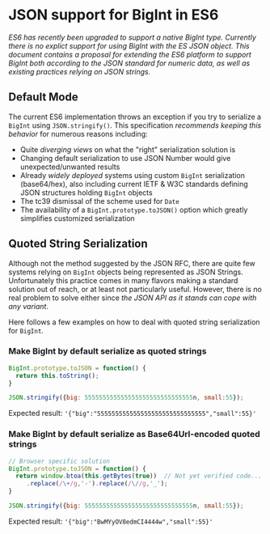 # JSON support for BigInt in ES6
_ES6 has recently been upgraded to support a native BigInt type. Currently there is
no explict support for using BigInt with the ES JSON object.
This document contains a proposal for extending the ES6 platform to support BigInt both according to
the JSON standard for numeric data, as well as existing practices relying on JSON strings._

## Default Mode
The current ES6 implementation throws an exception if you try to serialize a `BigInt` using `JSON.stringify()`.  This specification _recommends keeping this behavior_ for numerous reasons including:
- Quite _diverging views_ on what the "right" serialization solution is
- Changing default serialization to use JSON Number would give unexpected/unwanted results
- Already _widely deployed_ systems using custom `BigInt` serialization (base64/hex), also including 
current IETF & W3C standards defining JSON structures holding `BigInt` objects
- The tc39 dismissal of the scheme used for `Date`
- The availability of a `BigInt.prototype.toJSON()` option which greatly simplifies customized serialization

 ## Quoted String Serialization
 Although not the method suggested by the JSON RFC, there are quite few systems relying
 on `BigInt` objects being represented as JSON Strings.  Unfortunately this practice comes in many flavors
 making a standard solution out of reach, or at least not particularly useful. However, there is
 no real problem to solve either since _the JSON API as it stands can cope with any variant_.
 
 Here follows a few examples on how to deal with quoted string serialization for `BigInt`.
 
 ### Make BigInt by default serialize as quoted strings
 
 ```js
 BigInt.prototype.toJSON = function() { 
   return this.toString(); 
 }
 
 JSON.stringify({big: 555555555555555555555555555555n, small:55});
 ```
 Expected result: `'{"big":"555555555555555555555555555555","small":55}'`
 
 ### Make BigInt by default serialize as Base64Url-encoded quoted strings
 
 ```js
 // Browser specific solution
 BigInt.prototype.toJSON = function() {
   return window.btoa(this.getBytes(true))  // Not yet verified code...
      .replace(/\+/g,'-').replace(/\//g,'_');
 }

JSON.stringify({big: 555555555555555555555555555555n, small:55});
 ```
 Expected result: `'{"big":"BwMYyOV8edmCI4444w","small":55}'`
 ```
